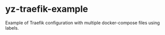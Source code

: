 # yz-traefik-example
Example of Traefik configuration with multiple docker-compose files using labels. 

